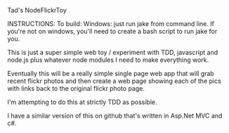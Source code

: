 Tad's NodeFlickrToy

INSTRUCTIONS: To build: Windows: just run jake from command line.  If you're not on windows, you'll need to create a
bash script to run jake for you.

This is just a super simple web toy / experiment with TDD, javascript and node.js plus whatever node modules I need to
make everything work.

Eventually this will be a really simple single page web app that will grab recent flickr photos and then create a
web page showing each of the pics with links back to the original flickr photo page.

I'm attempting to do this at strictly TDD as possible.

I have a similar version of this on github that's written in Asp.Net MVC and c#.